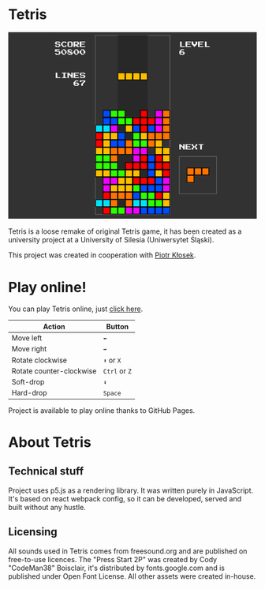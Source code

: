# Tetris

![Gameplay screenshot](readme-data/gameplay.png)

Tetris is a loose remake of original Tetris game, it has been created as a university project at a University of Silesia (Uniwersytet Śląski).

This project was created in cooperation with [Piotr Kłosek](https://github.com/Peterka15).

# Play online!
You can play Tetris online, just [click here](https://dabalroman.github.io/tetris/).

| Action | Button |
| --- | --- |
| Move left | `⬅` |
| Move right | `➡` |
| Rotate clockwise | `⬆` or `X` |
| Rotate counter-clockwise | `Ctrl` or `Z` |
| Soft-drop | `⬇` |
| Hard-drop | `Space` |

Project is available to play online thanks to GitHub Pages.

# About Tetris
## Technical stuff
Project uses p5.js as a rendering library. It was written purely in JavaScript.
It's based on react webpack config, so it can be developed, served and built without any hustle.

## Licensing
All sounds used in Tetris comes from freesound.org and are published on free-to-use licences.
The "Press Start 2P" was created by Cody "CodeMan38" Boisclair, 
it's distributed by fonts.google.com and is published under Open Font License.
All other assets were created in-house.
